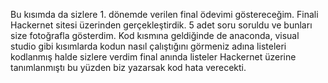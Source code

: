 
Bu kısımda da sizlere 1. dönemde verilen final ödevimi göstereceğim. Finali Hackernet sitesi üzerinden gerçekleştirdik. 5 adet soru soruldu ve bunları size fotoğrafla gösterdim. Kod kısmına geldiğinde de anaconda, visual studio gibi kısımlarda kodun nasıl çalıştığını görmeniz adına listeleri kodlanmış halde sizlere verdim final anında listeler Hackernet üzerine tanımlanmıştı bu yüzden biz yazarsak kod hata verecekti.
